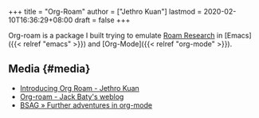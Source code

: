 +++
title = "Org-Roam"
author = ["Jethro Kuan"]
lastmod = 2020-02-10T16:36:29+08:00
draft = false
+++

Org-roam is a package I built trying to emulate [Roam Research](https://roamresearch.org/) in
[Emacs]({{< relref "emacs" >}}) and [Org-Mode]({{< relref "org-mode" >}}).


## Media {#media}

-   [Introducing Org Roam - Jethro Kuan](https://blog.jethro.dev/posts/introducing%5Forg%5Froam/)
-   [Org-roam - Jack Baty's weblog](https://www.baty.net/2020/org-roam/)
-   [BSAG » Further adventures in org-mode](https://www.rousette.org.uk/archives/further-adventures-in-org-mode/)
